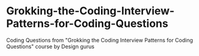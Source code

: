 # Grokking-the-Coding-Interview-Patterns-for-Coding-Questions
Coding Questions from "Grokking the Coding Interview Patterns for Coding Questions" course by Design gurus
